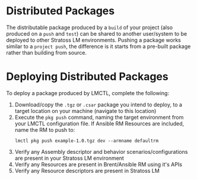 # Distributed Packages

The distributable package produced by a `build` of your project (also produced on a `push` and `test`) can be shared to another user/system to be deployed to other Stratoss LM environments. Pushing a package works similar to a `project push`, the difference is it starts from a pre-built package rather than building from source.

# Deploying Distributed Packages

To deploy a package produced by LMCTL, complete the following:

1. Download/copy the `.tgz` or `.csar` package you intend to deploy, to a target location on your machine (navigate to this location)
2. Execute the `pkg push` command, naming the target environment from your LMCTL configuration file. If Ansible RM Resources are included, name the RM to push to:
   ```
   lmctl pkg push example-1.0.tgz dev --armname defaultrm
   ```
3. Verify any Assembly descriptor and behavior scenarios/configurations are present in your Stratoss LM environment
4. Verify any Resources are present in Brent/Ansible RM using it's APIs
5. Verify any Resource descriptors are present in Stratoss LM
